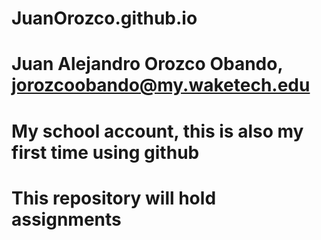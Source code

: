 # JuanOrozco.github.io

# Juan Alejandro Orozco Obando, jorozcoobando@my.waketech.edu

# My school account, this is also my first time using github

# This repository will hold assignments